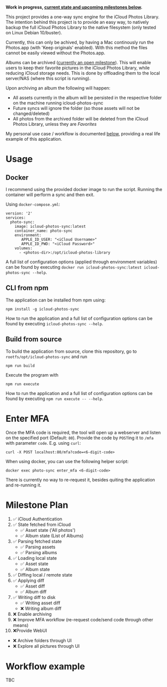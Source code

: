 **Work in progress, [current state and upcoming milestones below](#milestone-plan).**

This project provides a one-way sync engine for the iCloud Photos Library. The intention behind this project is to provide an easy way, to natively backup the full iCloud Photos Library to the native filesystem (only tested on Linux Debian 10/buster).

Currently, this can only be achived, by having a Mac continously run the Photos.app (with 'Keep originals' enabled). With this method the files cannot be easily viewed without the Photos.app.

Albums can be archived ([currently an open milestone](#milestone-plan)). This will enable users to keep their favorite pictures in the iCloud Photos Library, while reducing iCloud storage needs. This is done by offloading them to the local server/NAS (where this script is running).

Upon archiving an album the following will happen:
- All assets currently in the album will be persisted in the respective folder on the machine running icloud-photos-sync
- Future syncs will ignore the folder (so those assets will not be changed/deleted)
- All photos from the archived folder will be deleted from the iCloud Photos Library, unless they are *Favorites*

My personal use case / workflow is documented [below](#workflow-example), providing a real life example of this application.

# Usage

## Docker
I recommend using the provided docker image to run the script. Running the container will perform a sync and then exit.

Using `docker-compose.yml`:
```
version: '2'
services:
  photo-sync:
    image: icloud-photos-sync:latest
    container_name: photo-sync
    environment:
       APPLE_ID_USER: "<iCloud Username>"
       APPLE_ID_PWD: "<iCloud Password>"
    volumes:
      - <photos-dir>:/opt/icloud-photos-library
```

A full list of configuration options (applied through environment variables) can be found by executing `docker run icloud-photos-sync:latest icloud-photos-sync --help`.

## CLI from npm
The application can be installed from npm using:
```
npm install -g icloud-photos-sync
```

How to run the application and a full list of configuration options can be found by executing `icloud-photos-sync --help`.

## Build from source
To build the application from source, clone this repository, go to `rootfs/opt/icloud-photos-sync` and run
```
npm run build
```

Execute the program with
```
npm run execute
```

How to run the application and a full list of configuration options can be found by executing `npm run execute -- --help`.

# Enter MFA
Once the MFA code is required, the tool will open up a webserver and listen on the specified port (Default: `80`). Provide the code by `POST`ing it to `/mfa` with parameter `code`. E.g. using `curl`:
```
curl -X POST localhost:80/mfa?code=<6-digit-code>
```

When using docker, you can use the following helper script:
```
docker exec photo-sync enter_mfa <6-digit-code>
```
There is currently no way to re-request it, besides quiting the application and re-running it.

# Milestone Plan
1. :white_check_mark: iCloud Authentication 
2. :white_check_mark: State fetched from iCloud
   - :white_check_mark: Asset state ('All photos')
   - :white_check_mark: Album state (List of Albums)
3. :white_check_mark: Parsing fetched state
   - :white_check_mark: Parsing assets
   - :white_check_mark: Parsing albums
4. :white_check_mark: Loading local state
   - :white_check_mark: Asset state
   - :white_check_mark: Album state
5. :white_check_mark: Diffing local / remote state
6. :white_check_mark: Applying diff
   - :white_check_mark: Asset diff
   - :white_check_mark: Album diff
7. :white_check_mark: Writing diff to disk
   - :white_check_mark: Writing asset diff
   - :x: Writing album diff
8. :x: Enable archiving
9. :x: Improve MFA workflow (re-request code/send code through other means)
10. :x:Provide WebUI
   - :x: Archive folders through UI
   - :x: Explore all pictures through UI

# Workflow example
TBC